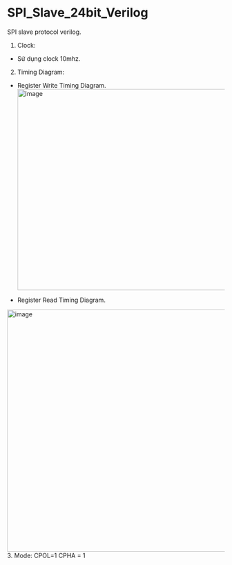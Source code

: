 # SPI_Slave_24bit_Verilog
SPI slave protocol verilog. 
1. Clock:
  - Sử dụng clock 10mhz.
2. Timing Diagram:
  - Register Write Timing Diagram.
    <img width="1425" height="466" alt="image" src="https://github.com/user-attachments/assets/2e4014f9-7d69-429a-add1-c733f6ffc1e7" />

  - Register Read Timing Diagram.
   <img width="1334" height="561" alt="image" src="https://github.com/user-attachments/assets/8f2022f4-2080-49de-ae90-6ea2913ed7d7" />
3. Mode:
CPOL=1 CPHA = 1
